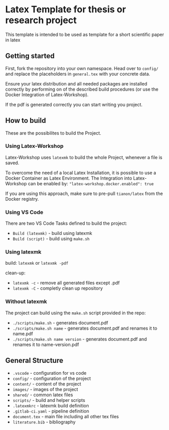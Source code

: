 # Latex Template for thesis or research project

This template is intended to be used as template for a short scientific paper in latex

## Getting started

First, fork the repository into your own namespace.
Head over to `config/` and replace the placeholders in `general.tex` with your concrete data.

Ensure your latex distribution and all needed packages are installed correctly by performing on of the described build procedures (or use the Docker Integration of Latex-Workshop).

If the pdf is generated correctly you can start writing you project.

## How to build

These are the possibilites to build the Project.

### Using Latex-Workshop

Latex-Workshop uses `latexmk` to build the whole Project, whenever a file is saved.

To overcome the need of a local Latex Installation, it is possible to use a Docker Container as Latex Environment.
The Integration into Latex-Workshop can be enabled by:
`"latex-workshop.docker.enabled": true`

If you are using this approach, make sure to pre-pull `tianon/latex` from the Docker registry.

### Using VS Code

There are two VS Code Tasks defined to build the project:

* `Build (latexmk)` - build using latexmk
* `Build (script)` - build using `make.sh`

### Using latexmk

build: `latexmk` or `latexmk -pdf`

clean-up:

* `latexmk -c` - remove all generated files except .pdf
* `latexmk -C` - completly clean up repository

### Without latexmk

The project can build using the `make.sh` script provided in the repo:

* `./scripts/make.sh` - generates document.pdf
* `./scripts/make.sh name` - generates document.pdf and renames it to name.pdf
* `./scripts/make.sh name version` - generates document.pdf and renames it to name-version.pdf

## General Structure

* `.vscode` - configuration for vs code
* `config/` - configuration of the project
* `content/` - content of the project
* `images/` - images of the project
* `shared/` - common latex files
* `scripts/` - build and helper scripts
* `.latexmkrc` - latexmk build definition
* `.gitlab-ci.yaml` - pipeline definition
* `document.tex` - main file including all other tex files
* `literature.bib` - bibliography
